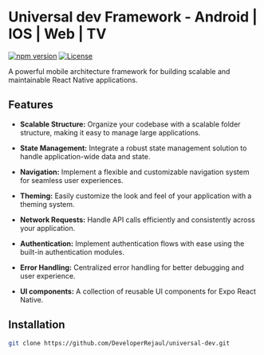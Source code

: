 # Universal dev Framework - Android | IOS | Web | TV
[![npm version](https://badge.fury.io/js/your-library.svg)](https://www.npmjs.com/package/your-library)
[![License](https://img.shields.io/badge/license-MIT-blue.svg)](https://opensource.org/licenses/MIT)

A powerful mobile architecture framework for building scalable and maintainable React Native applications.

## Features

- **Scalable Structure:** Organize your codebase with a scalable folder structure, making it easy to manage large applications.

- **State Management:** Integrate a robust state management solution to handle application-wide data and state.

- **Navigation:** Implement a flexible and customizable navigation system for seamless user experiences.

- **Theming:** Easily customize the look and feel of your application with a theming system.

- **Network Requests:** Handle API calls efficiently and consistently across your application.

- **Authentication:** Implement authentication flows with ease using the built-in authentication modules.

- **Error Handling:** Centralized error handling for better debugging and user experience.

- **UI components:**  A collection of  reusable UI components for Expo React Native.

## Installation

```bash
git clone https://github.com/DeveloperRejaul/universal-dev.git
